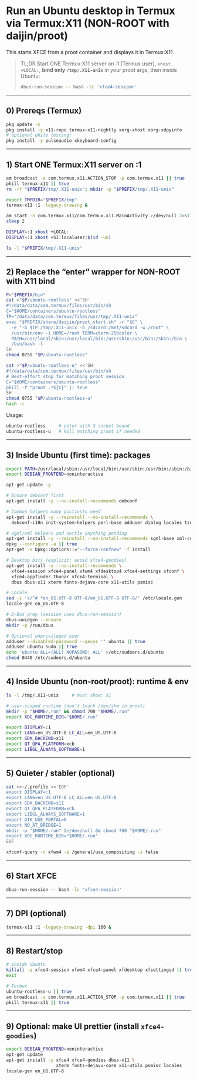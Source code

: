 # Run an Ubuntu desktop in Termux via Termux:X11 (NON-ROOT with daijin/proot)

This starts XFCE from a proot container and displays it in Termux:X11.

> TL;DR
> Start ONE Termux:X11 server on :1 (Termux user), `xhost +LOCAL:`, **bind only `/tmp/.X11-unix`** in your proot args, then inside Ubuntu:
>
> ```bash
> dbus-run-session -- bash -lc 'xfce4-session'
> ```

---

## 0) Prereqs (Termux)

```bash
pkg update -y
pkg install -y x11-repo termux-x11-nightly xorg-xhost xorg-xdpyinfo
# optional while testing:
pkg install -y pulseaudio xkeyboard-config
```

---

## 1) Start ONE Termux:X11 server on :1

```bash
am broadcast -a com.termux.x11.ACTION_STOP -p com.termux.x11 || true
pkill termux-x11 || true
rm -rf "$PREFIX/tmp/.X11-unix"; mkdir -p "$PREFIX/tmp/.X11-unix"

export TMPDIR="$PREFIX/tmp"
termux-x11 :1 -legacy-drawing &

am start -n com.termux.x11/com.termux.x11.MainActivity >/dev/null 2>&1
sleep 2

DISPLAY=:1 xhost +LOCAL:
DISPLAY=:1 xhost +SI:localuser:$(id -un)

ls -l "$PREFIX/tmp/.X11-unix"
```

---

## 2) Replace the “enter” wrapper for NON-ROOT with X11 bind

```bash
P="$PREFIX/bin"
cat >"$P/ubuntu-rootless" <<'SH'
#!/data/data/com.termux/files/usr/bin/sh
C="$HOME/containers/ubuntu-rootless"
TP="/data/data/com.termux/files/usr/tmp/.X11-unix"
exec "$PREFIX/share/daijin/proot_start.sh" -r "$C" \
  -e "-b $TP:/tmp/.X11-unix -b /sdcard:/mnt/sdcard -w /root" \
  /usr/bin/env -i HOME=/root TERM=xterm-256color \
  PATH=/usr/local/sbin:/usr/local/bin:/usr/sbin:/usr/bin:/sbin:/bin \
  /bin/bash -l
SH
chmod 0755 "$P/ubuntu-rootless"

cat >"$P/ubuntu-rootless-u" <<'SH'
#!/data/data/com.termux/files/usr/bin/sh
# Best-effort stop for matching proot session
C="$HOME/containers/ubuntu-rootless"
pkill -f "proot .*${C}" || true
SH
chmod 0755 "$P/ubuntu-rootless-u"
hash -r
```

Usage:

```bash
ubuntu-rootless     # enter with X socket bound
ubuntu-rootless-u   # kill matching proot if needed
```

---

## 3) Inside Ubuntu (first time): packages

```bash
export PATH=/usr/local/sbin:/usr/local/bin:/usr/sbin:/usr/bin:/sbin:/bin
export DEBIAN_FRONTEND=noninteractive

apt-get update -y

# Ensure debconf first
apt-get install -y --no-install-recommends debconf

# Common helpers many postinsts need
apt-get install -y --reinstall --no-install-recommends \
  debconf-i18n init-system-helpers perl-base adduser dialog locales tzdata

# sgml/xml helpers and settle anything pending
apt-get install -y --reinstall --no-install-recommends sgml-base xml-core
dpkg --configure -a || true
apt-get -o Dpkg::Options::="--force-confnew" -f install

# Desktop bits (explicit; avoid xfce4-goodies)
apt-get install -y --no-install-recommends \
  xfce4-session xfce4-panel xfwm4 xfdesktop4 xfce4-settings xfconf \
  xfce4-appfinder thunar xfce4-terminal \
  dbus dbus-x11 xterm fonts-dejavu-core x11-utils psmisc

# Locale
sed -i 's/^# *en_US.UTF-8 UTF-8/en_US.UTF-8 UTF-8/' /etc/locale.gen
locale-gen en_US.UTF-8

# D-Bus prep (session uses dbus-run-session)
dbus-uuidgen --ensure
mkdir -p /run/dbus

# Optional unprivileged user
adduser --disabled-password --gecos '' ubuntu || true
adduser ubuntu sudo || true
echo 'ubuntu ALL=(ALL) NOPASSWD: ALL' >/etc/sudoers.d/ubuntu
chmod 0440 /etc/sudoers.d/ubuntu
```

---

## 4) Inside Ubuntu (non-root/proot): runtime & env

```bash
ls -l /tmp/.X11-unix     # must show: X1

# user-scoped runtime (don’t touch /dev/shm in proot)
mkdir -p "$HOME/.run" && chmod 700 "$HOME/.run"
export XDG_RUNTIME_DIR="$HOME/.run"

export DISPLAY=:1
export LANG=en_US.UTF-8 LC_ALL=en_US.UTF-8
export GDK_BACKEND=x11
export QT_QPA_PLATFORM=xcb
export LIBGL_ALWAYS_SOFTWARE=1
```

---

## 5) Quieter / stabler (optional)

```bash
cat >>~/.profile <<'EOF'
export DISPLAY=:1
export LANG=en_US.UTF-8 LC_ALL=en_US.UTF-8
export GDK_BACKEND=x11
export QT_QPA_PLATFORM=xcb
export LIBGL_ALWAYS_SOFTWARE=1
export GTK_USE_PORTAL=0
export NO_AT_BRIDGE=1
mkdir -p "$HOME/.run" 2>/dev/null && chmod 700 "$HOME/.run"
export XDG_RUNTIME_DIR="$HOME/.run"
EOF

xfconf-query -c xfwm4 -p /general/use_compositing -s false
```

---

## 6) Start XFCE

```bash
dbus-run-session -- bash -lc 'xfce4-session'
```

---

## 7) DPI (optional)

```bash
termux-x11 :1 -legacy-drawing -dpi 160 &
```

---

## 8) Restart/stop

```bash
# inside Ubuntu
killall -q xfce4-session xfwm4 xfce4-panel xfdesktop xfsettingsd || true
exit

# Termux
ubuntu-rootless-u || true
am broadcast -a com.termux.x11.ACTION_STOP -p com.termux.x11 || true
pkill termux-x11 || true
```

---

## 9) Optional: make UI prettier (install `xfce4-goodies`)

```bash
export DEBIAN_FRONTEND=noninteractive
apt-get update
apt-get install -y xfce4 xfce4-goodies dbus-x11 \
                   xterm fonts-dejavu-core x11-utils psmisc locales
locale-gen en_US.UTF-8
```